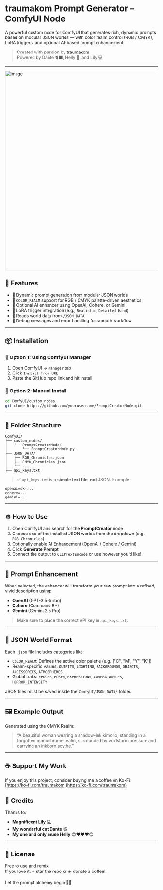# traumakom Prompt Generator – ComfyUI Node

A powerful custom node for ComfyUI that generates rich, dynamic prompts based on modular JSON worlds — with color realm control (RGB / CMYK), LoRA triggers, and optional AI-based prompt enhancement.

> Created with passion by [traumakom](https://github.com/traumakom)  
> Powered by Dante 🐈‍⬛, Helly 🐺, and Lily 💻

---

<img width="581" height="657" alt="image" src="https://github.com/user-attachments/assets/5382f908-2999-4cf0-9763-2af880990c93" />


## 🌟 Features

- 🔮 Dynamic prompt generation from modular JSON worlds
- 🎨 `COLOR_REALM` support for RGB / CMYK palette-driven aesthetics
- 🧠 Optional AI enhancer using OpenAI, Cohere, or Gemini
- 🧩 LoRA trigger integration (e.g., `Realistic`, `Detailed Hand`)
- 📁 Reads world data from `/JSON_DATA`
- 🧪 Debug messages and error handling for smooth workflow

---

## 📦 Installation

### 🔸 Option 1: Using ComfyUI Manager
1. Open ComfyUI → `Manager` tab
2. Click `Install from URL`
3. Paste the GitHub repo link and hit Install

### 🔸 Option 2: Manual Install
```bash
cd ComfyUI/custom_nodes
git clone https://github.com/yourusername/PromptCreatorNode.git
```

---

## 📁 Folder Structure

```
ComfyUI/
├── custom_nodes/
│   └── PromptCreatorNode/
│       └── PromptCreatorNode.py
├── JSON_DATA/
│   ├── RGB_Chronicles.json
│   ├── CMYK_Chronicles.json
│   └── ...
├── api_keys.txt
```

> ✅ `api_keys.txt` is a **simple text file**, **not** JSON. Example:

```
openai=sk-...
cohere=...
gemini=...
```

---

## ⚙️ How to Use

1. Open ComfyUI and search for the **PromptCreator** node
2. Choose one of the installed JSON worlds from the dropdown (e.g. `RGB_Chronicles`)
3. Optionally enable AI Enhancement (OpenAI / Cohere / Gemini)
4. Click **Generate Prompt**
5. Connect the output to `CLIPTextEncode` or use however you'd like!

---

## 🧪 Prompt Enhancement

When selected, the enhancer will transform your raw prompt into a refined, vivid description using:

- **OpenAI** (GPT-3.5-turbo)
- **Cohere** (Command R+)
- **Gemini** (Gemini 2.5 Pro)

> Make sure to place the correct API key in `api_keys.txt`.

---

## 🌈 JSON World Format

Each `.json` file includes categories like:

- `COLOR_REALM`: Defines the active color palette (e.g. ["C", "M", "Y", "K"])
- Realm-specific values: `OUTFITS`, `LIGHTING`, `BACKGROUNDS`, `OBJECTS`, `ACCESSORIES`, `ATMOSPHERES`
- Global traits: `EPOCHS`, `POSES`, `EXPRESSIONS`, `CAMERA_ANGLES`, `HORROR_INTENSITY`

JSON files must be saved inside the `ComfyUI/JSON_DATA/` folder.

---

## 🖼️ Example Output

Generated using the CMYK Realm:

> “A beautiful woman wearing a shadow-ink kimono, standing in a forgotten monochrome realm, surrounded by voidstorm pressure and carrying an inkborn scythe.”

---

## ☕ Support My Work

If you enjoy this project, consider buying me a coffee on Ko-Fi:  
[https://ko-fi.com/traumakom](https://ko-fi.com/traumakom)


## 🙏 Credits

Thanks to:

- **Magnificent Lily** 💻  
- **My wonderful cat Dante** 😽  
- **My one and only muse Helly** 😍❤️❤️❤️😍

---

## 📜 License

Free to use and remix.  
If you love it, ⭐ star the repo or ☕ donate a coffee!

Let the prompt alchemy begin 🧪✨

